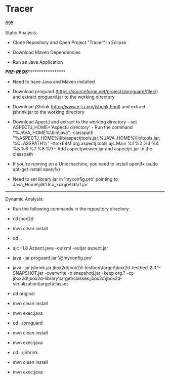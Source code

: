 # Tracer
895

Static Analysis:

* Clone Repository and Open Project "Tracer" in Eclipse 

* Download Maven Dependencies 

* Run as Java Application 

 *****************************************************PRE-REQS**********************************************************************
 
 - Need to have Java and Maven installed
 
 - Download proguard (https://sourceforge.net/projects/proguard/files/) and extract proguard.jar to the working directory
 
 - Download jShrink (http://www.e-t.com/jshrink.html) and extract jshrink.jar to the working directory
 
 - Download ApectJ and extract to the working directory
		- set ASPECTJ_HOME='AspectJ directory'
		- Run the command "%JAVA_HOME%\bin\java" -classpath "%ASPECTJ_HOME%\lib\aspectjtools.jar;%JAVA_HOME%\lib\tools.jar;%CLASSPATH%" -Xmx64M org.aspectj.tools.ajc.Main %1 %2 %3 %4 %5 %6 %7 %8 %9
		- Add aspectjweaver.jar and aspectjrt.jar to the classpath
		
 - If you're running on a Unix machine, you need to install openjfx (sudo apt-get install openjfx)
 
 - Need to set library jar in 'myconfig.pro' pointing to Java_Home\jdk1.8.x_xxx\jre\lib\rt.jar
 
**************************************************************************************************************************************
 

Dynamic Analysis:

- Run the following commands in the repository directory:

* cd jbox2d

* mvn clean install

* cd ..

* ajc -1.8 Azpect.java -outxml -outjar aspect.jar
 
 * java -jar proguard.jar '@myconfig.pro'
 
 * java -jar jshrink.jar jbox2d\jbox2d-testbed\target\jbox2d-testbed-2.3.1-SNAPSHOT.jar -overwrite -o snapshotj.jar -keep org.? -cp jbox2d\jbox2d-library\target\classes;jbox2d\jbox2d-serialization\target\classes
 
* cd original

* mvn clean install 

* mvn exec:java

* cd ../proguard

* mvn clean install 

* mvn exec:java

* cd ../jShrink

* mvn clean install 

* mvn exec:java
